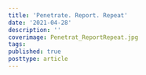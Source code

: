 ```yaml
---
title: 'Penetrate. Report. Repeat'
date: '2021-04-28'
description: ''
coverimage: Penetrat_ReportRepeat.jpg
tags: 
published: true
posttype: article
---
```

